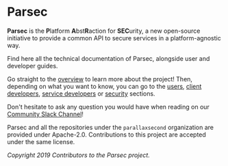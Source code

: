 # Parsec

**Parsec** is the **P**latform **A**bst**R**action for **SEC**urity, a new open-source initiative to
provide a common API to secure services in a platform-agnostic way.

Find here all the technical documentation of Parsec, alongside user and developer guides.

Go straight to the [overview](overview.md) to learn more about the project! Then, depending on what
you want to know, you can go to the [users](parsec_users.md), [client
developers](parsec_client/README.md), [service developers](parsec_service/README.md) or
[security](parsec_security/README.md) sections.

Don't hesitate to ask any question you would have when reading on our [Community Slack
Channel](https://github.com/parallaxsecond/community#community-channel)!

Parsec and all the repositories under the `parallaxsecond` organization are provided under
Apache-2.0. Contributions to this project are accepted under the same license.

*Copyright 2019 Contributors to the Parsec project.*
